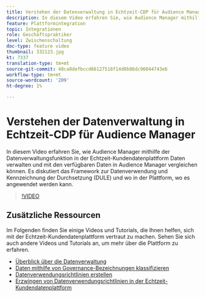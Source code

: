 ```yaml
---
title: Verstehen der Datenverwaltung in Echtzeit-CDP für Audience Manager
description: In diesem Video erfahren Sie, wie Audience Manager mithilfe der Datenverwaltungsfunktion in der Echtzeit-Kundendatenplattform Daten verwalten und mit den verfügbaren Daten in Audience Manager vergleichen können. Es diskutiert das Framework zur Datenverwendung und Kennzeichnung der Durchsetzung (DULE) und wo in der Plattform, wo es angewendet werden kann.
feature: Plattformintegration
topic: Integrationen
role: Geschäftspraktiker
level: Zwischenschaltung
doc-type: feature video
thumbnail: 332123.jpg
kt: 7337
translation-type: tm+mt
source-git-commit: 48ca8defbccd66127518f14d8b86dc96044743e6
workflow-type: tm+mt
source-wordcount: '209'
ht-degree: 1%

---
```



# Verstehen der Datenverwaltung in Echtzeit-CDP für Audience Manager

In diesem Video erfahren Sie, wie Audience Manager mithilfe der Datenverwaltungsfunktion in der Echtzeit-Kundendatenplattform Daten verwalten und mit den verfügbaren Daten in Audience Manager vergleichen können. Es diskutiert das Framework zur Datenverwendung und Kennzeichnung der Durchsetzung (DULE) und wo in der Plattform, wo es angewendet werden kann.

>[!VIDEO](https://video.tv.adobe.com/v/332123/?quality=12&learn=on)

## Zusätzliche Ressourcen

Im Folgenden finden Sie einige Videos und Tutorials, die Ihnen helfen, sich mit der Echtzeit-Kundendatenplattform vertraut zu machen. Sehen Sie sich auch andere Videos und Tutorials an, um mehr über die Plattform zu erfahren.

* [Überblick über die Datenverwaltung](https://experienceleague.adobe.com/docs/platform-learn/tutorials/data-governance/understanding-data-governance.html?lang=en#data-governance)
* [Daten mithilfe von Governance-Bezeichnungen klassifizieren](https://experienceleague.adobe.com/docs/platform-learn/tutorials/data-governance/classify-data-using-governance-labels.html?lang=en#data-governance)
* [Datenverwendungsrichtlinien erstellen](https://experienceleague.adobe.com/docs/platform-learn/tutorials/data-governance/create-data-usage-policies.html?lang=en#data-governance)
* [Erzwingen von Datenverwendungsrichtlinien in der Echtzeit-Kundendatenplattform](https://experienceleague.adobe.com/docs/platform-learn/tutorials/data-governance/enforce-data-usage-policies-in-real-time-cdp.html?lang=en#data-governance)
